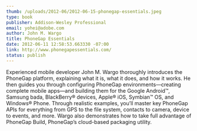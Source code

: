 ```yaml
---
thumb: /uploads/2012-06/2012-06-15-phonegap-essentials.jpeg
type: book
publisher: Addison-Wesley Professional
email: yohei@adobe.com
author: John M. Wargo
title: PhoneGap Essentials
date: 2012-06-11 12:58:53.663330 -07:00
link: http://www.phonegapessentials.com/
status: publish
---
```


Experienced mobile developer John M. Wargo thoroughly introduces the PhoneGap platform, explaining what it is, what it does, and how it works. He then guides you through configuring PhoneGap environments—creating complete mobile apps—and building them for the Google Android™, Samsung bada, BlackBerry® devices, Apple® iOS, Symbian™ OS, and Windows® Phone. Through realistic examples, you’ll master key PhoneGap APIs for everything from GPS to the file system, contacts to camera, device to events, and more. Wargo also demonstrates how to take full advantage of PhoneGap Build, PhoneGap’s cloud-based packaging utility.

